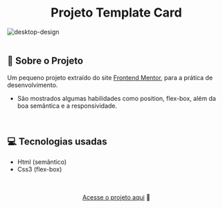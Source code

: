 <div align="center"><h1>Projeto Template Card  </h1></div>

![desktop-design](https://user-images.githubusercontent.com/105744700/194192559-9968682a-2c1f-4b72-8df5-58b6186ecf4a.jpg)
<br>
<br>
<h2>📃 Sobre o Projeto</h2>

 Um pequeno projeto extraído do site <a href="https://www.frontendmentor.io/">Frontend Mentor</a>, 
  para a prática de desenvolvimento.

 - São mostrados algumas habilidades como position, flex-box, além da boa semântica e a responsividade.

<br>
 <h2>💻 Tecnologias usadas </h2>

 - Html (semântico)
 - Css3 (flex-box)

<br>
<br>

<div align="center">
			 <a href="https://mayconcabral077.github.io/templatecard/">Acesse o projeto aqui</a> 🤟
</div>
